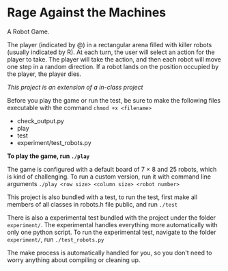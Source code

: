 Rage Against the Machines
=========================

A Robot Game.

The player (indicated by @) in a rectangular arena filled 
with killer robots (usually indicated by R). At each turn, 
the user will select an action for the player to take. The 
player will take the action, and then each robot will move 
one step in a random direction. If a robot lands on the 
position occupied by the player, the player dies.

*This project is an extension of a in-class project*

Before you play the game or run the test, be sure to make the 
following files executable with the command `chmod +x <filename>`

- check_output.py
- play
- test
- experiment/test_robots.py

**To play the game, run `./play`**

The game is configured with a default board 
of 7 &#xd7; 8 and 25 robots, which is kind 
of challenging. To run a custom version, 
run it with command line arguments 
`./play <row size> <column size> <robot number>`

This project is also bundled with a test,
to run the test, first make all members of
all classes in robots.h file public, and run `./test`

There is also a experimental test bundled with
the project under the folder `experiment/`. The
experimental handles everything more automatically
with only one python script. To run the experimental
test, navigate to the folder `experiment/`, run
`./test_robots.py`

The make process is automatically handled for you,
so you don't need to worry anything about compiling or
cleaning up.
